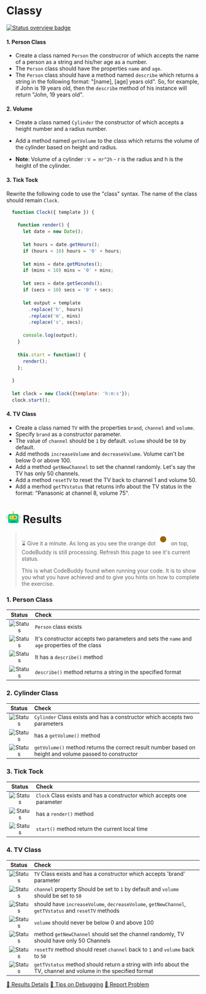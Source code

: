 # Classy
[![Status overview badge](../../blob/badges/.github/badges/main/badge.svg)](#-results)


#### 1. Person Class
* Create a class named `Person` the construcror of which accepts the name of a person as a string and his/her age as a number.
* The `Person` class should have the properties `name` and `age`.
* The `Person` class should have a method named `describe` which returns a string in the following format: "[name], [age] years old". So, for example, if John is 19 years old, then the `describe` method of his instance will return "John, 19 years old".

#### 2. Volume
* Create a class named `Cylinder` the constructor of which accepts a height number and a radius number.
* Add a method named `getVolume` to the class which returns the volume of the cylinder based on height and radius. 

* **Note**: Volume of a cylinder : `V = πr^2h` - r is the radius and h is the height of the cylinder.

#### 3. Tick Tock
Rewrite the following code to use the "class" syntax. The name of the class should remain `Clock`.
```javascript
  function Clock({ template }) {
  
    function render() {
      let date = new Date();
  
      let hours = date.getHours();
      if (hours < 10) hours = '0' + hours;
  
      let mins = date.getMinutes();
      if (mins < 10) mins = '0' + mins;
  
      let secs = date.getSeconds();
      if (secs < 10) secs = '0' + secs;
  
      let output = template
        .replace('h', hours)
        .replace('m', mins)
        .replace('s', secs);
  
      console.log(output);
    }
  
    this.start = function() {
      render();
    };

  }
  
  let clock = new Clock({template: 'h:m:s'});
  clock.start();
```
#### 4. TV Class
* Create a class named `TV` with the properties `brand`, `channel` and `volume`.
* Specify `brand` as a constructor parameter.
* The value of `channel` should be `1` by default. `volume` should be `50` by default.
* Add methods `increaseVolume` and `decreaseVolume`. Volume can't be below 0 or above 100.
* Add a method `getNewChannel` to set the channel randomly. Let's say the TV has only 50 channels.
* Add a method `resetTV` to reset the TV back to channel 1 and volume 50. 
* Add a merhod `getTVstatus` that returns info about the TV status in the format: "Panasonic at channel 8, volume 75".

[//]: # (autograding info start)
# <img src="https://github.com/DCI-EdTech/autograding-setup/raw/main/assets/bot-large.svg" alt="" data-canonical-src="https://github.com/DCI-EdTech/autograding-setup/raw/main/assets/bot-large.svg" height="31" /> Results
> ⌛ Give it a minute. As long as you see the orange dot ![processing](https://raw.githubusercontent.com/DCI-EdTech/autograding-setup/main/assets/processing.svg) on top, CodeBuddy is still processing. Refresh this page to see it's current status.
>
> This is what CodeBuddy found when running your code. It is to show you what you have achieved and to give you hints on how to complete the exercise.


### 1. Person Class

|                 Status                  | Check                                                                                    |
| :-------------------------------------: | :--------------------------------------------------------------------------------------- |
| ![Status](../../blob/badges/.github/badges/main/status0.svg) | `Person` class exists |
| ![Status](../../blob/badges/.github/badges/main/status1.svg) | It's constructor accepts two parameters and sets the `name` and `age` properties of the class |
| ![Status](../../blob/badges/.github/badges/main/status2.svg) | It has a `describe()` method |
| ![Status](../../blob/badges/.github/badges/main/status3.svg) | `describe()` method returns a string in the specified format |

### 2. Cylinder Class

|                 Status                  | Check                                                                                    |
| :-------------------------------------: | :--------------------------------------------------------------------------------------- |
| ![Status](../../blob/badges/.github/badges/main/status4.svg) | `Cylinder` Class exists and has a constructor which accepts two parameters |
| ![Status](../../blob/badges/.github/badges/main/status5.svg) | has a `getVolume()` method |
| ![Status](../../blob/badges/.github/badges/main/status6.svg) | `getVolume()` method returns the correct result number based on height and volume passed to constructor |

### 3. Tick Tock

|                 Status                  | Check                                                                                    |
| :-------------------------------------: | :--------------------------------------------------------------------------------------- |
| ![Status](../../blob/badges/.github/badges/main/status7.svg) | `Clock` Class exists and has a constructor which accepts one parameter |
| ![Status](../../blob/badges/.github/badges/main/status8.svg) | has a `render()` method |
| ![Status](../../blob/badges/.github/badges/main/status9.svg) | `start()` method return the current local time |

### 4. TV Class

|                 Status                  | Check                                                                                    |
| :-------------------------------------: | :--------------------------------------------------------------------------------------- |
| ![Status](../../blob/badges/.github/badges/main/status10.svg) | `TV` Class exists and has a constructor which accepts 'brand' parameter |
| ![Status](../../blob/badges/.github/badges/main/status11.svg) | `channel` property Should be set to `1` by default and `volume` should be set to `50` |
| ![Status](../../blob/badges/.github/badges/main/status12.svg) | should have `increaseVolume`, `decreaseVolume`, `getNewChannel`, `getTVstatus` and `resetTV` methods |
| ![Status](../../blob/badges/.github/badges/main/status13.svg) | `volume` should never be below 0 and above 100 |
| ![Status](../../blob/badges/.github/badges/main/status14.svg) | method `getNewChannel` should set the channel randomly, TV should have only 50 Channels |
| ![Status](../../blob/badges/.github/badges/main/status15.svg) | `resetTV` method should reset `channel` back to `1` and `volume` back to `50` |
| ![Status](../../blob/badges/.github/badges/main/status16.svg) | `getTVstatus` method should return a string with info about the TV, channel and volume in the specified format |



[🔬 Results Details](../../actions)
[🐞 Tips on Debugging](https://github.com/DCI-EdTech/autograding-setup/wiki/How-to-work-with-CodeBuddy)
[📢 Report Problem](https://docs.google.com/forms/d/e/1FAIpQLSfS8wPh6bCMTLF2wmjiE5_UhPiOEnubEwwPLN_M8zTCjx5qbg/viewform?usp=pp_url&entry.652569746=PB-datastructure-classes)


[//]: # (autograding info end)